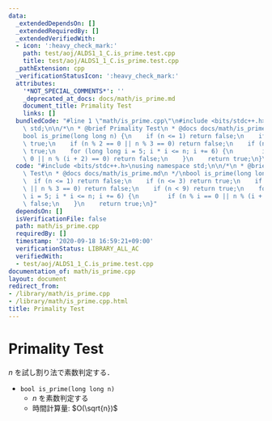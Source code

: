 ```yaml
---
data:
  _extendedDependsOn: []
  _extendedRequiredBy: []
  _extendedVerifiedWith:
  - icon: ':heavy_check_mark:'
    path: test/aoj/ALDS1_1_C.is_prime.test.cpp
    title: test/aoj/ALDS1_1_C.is_prime.test.cpp
  _pathExtension: cpp
  _verificationStatusIcon: ':heavy_check_mark:'
  attributes:
    '*NOT_SPECIAL_COMMENTS*': ''
    _deprecated_at_docs: docs/math/is_prime.md
    document_title: Primality Test
    links: []
  bundledCode: "#line 1 \"math/is_prime.cpp\"\n#include <bits/stdc++.h>\nusing namespace\
    \ std;\n\n/*\n * @brief Primality Test\n * @docs docs/math/is_prime.md\n */\n\
    bool is_prime(long long n) {\n    if (n <= 1) return false;\n    if (n <= 3) return\
    \ true;\n    if (n % 2 == 0 || n % 3 == 0) return false;\n    if (n < 9) return\
    \ true;\n    for (long long i = 5; i * i <= n; i += 6) {\n        if (n % i ==\
    \ 0 || n % (i + 2) == 0) return false;\n    }\n    return true;\n}\n"
  code: "#include <bits/stdc++.h>\nusing namespace std;\n\n/*\n * @brief Primality\
    \ Test\n * @docs docs/math/is_prime.md\n */\nbool is_prime(long long n) {\n  \
    \  if (n <= 1) return false;\n    if (n <= 3) return true;\n    if (n % 2 == 0\
    \ || n % 3 == 0) return false;\n    if (n < 9) return true;\n    for (long long\
    \ i = 5; i * i <= n; i += 6) {\n        if (n % i == 0 || n % (i + 2) == 0) return\
    \ false;\n    }\n    return true;\n}"
  dependsOn: []
  isVerificationFile: false
  path: math/is_prime.cpp
  requiredBy: []
  timestamp: '2020-09-18 16:59:21+09:00'
  verificationStatus: LIBRARY_ALL_AC
  verifiedWith:
  - test/aoj/ALDS1_1_C.is_prime.test.cpp
documentation_of: math/is_prime.cpp
layout: document
redirect_from:
- /library/math/is_prime.cpp
- /library/math/is_prime.cpp.html
title: Primality Test
---
```

# Primality Test

$n$ を試し割り法で素数判定する．

- `bool is_prime(long long n)`
    - $n$ を素数判定する
    - 時間計算量: $O(\sqrt{n})$